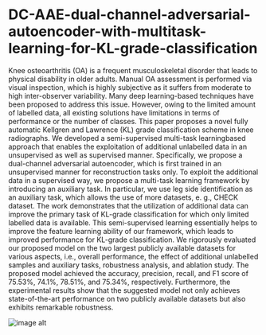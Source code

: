 # DC-AAE-dual-channel-adversarial-autoencoder-with-multitask-learning-for-KL-grade-classification

Knee osteoarthritis (OA) is a frequent musculoskeletal disorder that leads to physical disability in older adults. Manual OA assessment is performed via visual inspection, which is highly subjective as it suffers from moderate to high inter-observer variability. Many deep learning-based techniques have been proposed to address this issue. However, owing to the limited amount of labelled data, all existing solutions have limitations in terms of performance or the number of classes. This paper proposes a novel fully automatic Kellgren and Lawrence (KL) grade classification scheme in knee radiographs. We developed a semi-supervised multi-task learningbased approach that enables the exploitation of additional unlabelled data in an unsupervised as well as supervised manner. Specifically, we propose a dual-channel adversarial autoencoder, which is first trained in an unsupervised manner for reconstruction tasks only. To exploit the additional data in a supervised way, we propose a multi-task learning framework by introducing an auxiliary task. In particular, we use leg side identification as an auxiliary task, which allows the use of more datasets, e. g., CHECK dataset. The work demonstrates that the utilization of additional data can improve the primary task of KL-grade classification for which only limited labelled data is available. This semi-supervised learning essentially helps to improve the feature learning ability of our framework, which leads to improved performance for KL-grade classification. We rigorously evaluated our proposed model on the two largest publicly available datasets for various aspects, i.e., overall performance, the effect of additional unlabelled samples and auxiliary tasks, robustness analysis, and ablation study. The proposed model achieved the accuracy, precision, recall, and F1 score of 75.53%, 74.1%, 78.51%, and 75.34%, respectively. Furthermore, the experimental results show that the suggested model not only achieves state-of-the-art performance on two publicly available datasets but also exhibits remarkable robustness.

![image alt]()
